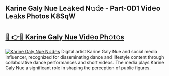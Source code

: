 ## Karine Galy Nue Le𝚊k𝚎d N𝚞𝚍e - Part-OD1 Vid𝚎o Le𝚊ks Photos K8SqW

# <h2><a href="http://fb20ow.evod.top/?m=Karine+Galy+Nue">🔗 👉🔴 Karine Galy Nue Vid𝚎o Ph𝚘t𝚘s</a></h2>

[![Karine Galy Nue N𝚞d𝚎s](https://i.imgur.com/8V9OHl7.gif)](http://fb20ow.evod.top/?m=Karine+Galy+Nue)
Digital artist Karine Galy Nue and social media influencer, recognized for disseminating dance and lifestyle content through collaborative dance performances and short videos. The media plays Karine Galy Nue a significant role in shaping the perception of public figures. 
